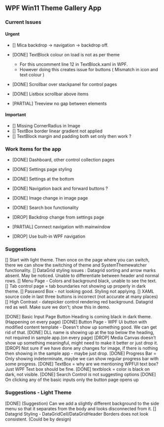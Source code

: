 ## WPF Win11 Theme Gallery App

### Current Issues

#### Urgent
- [] Mica backdrop -> navigation -> backdrop off.

- [DONE] TextBlock colour on load is not as per theme 
    - For this uncomment line 12 in TextBlock.xaml in WPF.
    - However doing this creates issue for buttons ( Mismatch in icon and text colour )
- [DONE] Scrollbar over stackpanel for control pages
- [DONE] Listbox scrollbar above items
- [PARTIAL] Treeview no gap between elements

#### Important
- [] Missing CornerRadius in Image
- [] TextBox border linear gradient not applied
- [] TextBlock margin and padding both set only then work ?

### Work Items for the app

- [DONE] Dashboard, other control collection pages
- [DONE] Settings page styling
- [DONE] Settings at the bottom
- [DONE] Navigation back and forward buttons ?
- [DONE] Image change in image page
- [DONE] Search box functionality

- [DROP] Backdrop change from settings page

- [PARTIAL] Connect navigation with mainwindow
- [DROP] Use built-in WPF navigation


### Suggestions 

[] Start with light theme. Then once on the page where you can switch, there we can show the switching of theme and SystemThemewatcher functionality.
[] DataGrid styling issues : Datagrid sorting and arrow marks absent. May be noticed. Unable to differentiate between header and normal rows.
[] Menu Page - Colors and background black, unable to see the text.
[] Tab control page = tab boundaries not showing up properly in dark theme.
[] Password Box - not looking good. Styling not applying.
[] XAML source code in last three buttons is incorrect (not accurate at many places)
[] High Contrast - datepicker control rendering red background. Datagrid red as well. Make sure we don't; show this in demo.

[DONE] Basic Input Page Button Heading is coming black in dark theme. (Happening on every page)
[DONE] Button Page - WPF Ui button with modified content template - Doesn't show up something good. We can get rid of that.
[DONE] DLL name is showing up at the top below the heading, not required in sample app.(on every page)
[DROP] Media Canvas doesn't show up something meaningful, might need to make it better or just drop it.
[DROP] Not sure if we have done any changes for image, if there is nothing then showing in the sample app - maybe just drop. 
[DONE] Progress Bar = Only showing indeterminate, maybe we can show regular progress bar with some progress.
[DONE] TextBox = why are we mentioning WPFUI text box? Just WPF Text box should be fine.
[DONE] textblock = color is black on dark, not visible.
[DONE] Search Control is not suggesting options
[DONE] On clicking any of the basic inputs only the button page opens up


### Suggestions - Light Theme

[DONE] (Suggestion) Can we add a slightly different background to the side menu so that it separates from the body and looks disconnected from it.
[] Datagrid Styling - DataGridCell/DataGridHeader Borders does not look consistent. (Could be by design)
